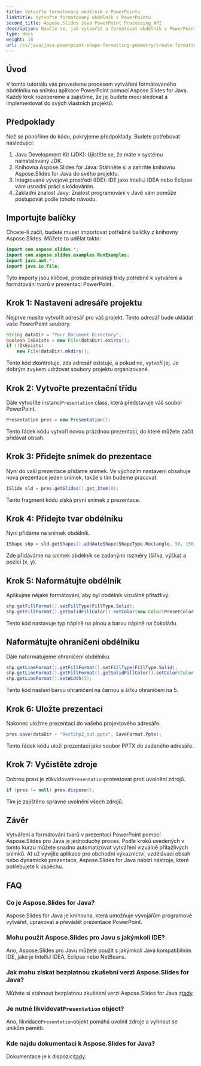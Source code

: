 ```yaml
---
title: Vytvořte formátovaný obdélník v PowerPointu
linktitle: Vytvořte formátovaný obdélník v PowerPointu
second_title: Aspose.Slides Java PowerPoint Processing API
description: Naučte se, jak vytvořit a formátovat obdélník v PowerPointu pomocí Aspose.Slides for Java, pomocí tohoto podrobného průvodce.
type: docs
weight: 18
url: /cs/java/java-powerpoint-shape-formatting-geometry/create-formatted-rectangle-powerpoint/
---
```

## Úvod
V tomto tutoriálu vás provedeme procesem vytváření formátovaného obdélníku na snímku aplikace PowerPoint pomocí Aspose.Slides for Java. Každý krok rozebereme a zajistíme, že jej budete moci sledovat a implementovat do svých vlastních projektů.
## Předpoklady
Než se ponoříme do kódu, pokryjeme předpoklady. Budete potřebovat následující:
1. Java Development Kit (JDK): Ujistěte se, že máte v systému nainstalovaný JDK.
2. Knihovna Aspose.Slides for Java: Stáhněte si a zahrňte knihovnu Aspose.Slides for Java do svého projektu.
3. Integrované vývojové prostředí (IDE): IDE jako IntelliJ IDEA nebo Eclipse vám usnadní práci s kódováním.
4. Základní znalost Javy: Znalost programování v Javě vám pomůže postupovat podle tohoto návodu.
## Importujte balíčky
Chcete-li začít, budete muset importovat potřebné balíčky z knihovny Aspose.Slides. Můžete to udělat takto:
```java
import com.aspose.slides.*;
import com.aspose.slides.examples.RunExamples;
import java.awt.*;
import java.io.File;
```
Tyto importy jsou klíčové, protože přinášejí třídy potřebné k vytváření a formátování tvarů v prezentaci PowerPoint.
## Krok 1: Nastavení adresáře projektu
Nejprve musíte vytvořit adresář pro váš projekt. Tento adresář bude ukládat vaše PowerPoint soubory.
```java
String dataDir = "Your Document Directory";
boolean IsExists = new File(dataDir).exists();
if (!IsExists)
    new File(dataDir).mkdirs();
```
Tento kód zkontroluje, zda adresář existuje, a pokud ne, vytvoří jej. Je dobrým zvykem udržovat soubory projektu organizované.
## Krok 2: Vytvořte prezentační třídu
 Dále vytvoříte instanci`Presentation` class, která představuje váš soubor PowerPoint.
```java
Presentation pres = new Presentation();
```
Tento řádek kódu vytvoří novou prázdnou prezentaci, do které můžete začít přidávat obsah.
## Krok 3: Přidejte snímek do prezentace
Nyní do vaší prezentace přidáme snímek. Ve výchozím nastavení obsahuje nová prezentace jeden snímek, takže s tím budeme pracovat.
```java
ISlide sld = pres.getSlides().get_Item(0);
```
Tento fragment kódu získá první snímek z prezentace.
## Krok 4: Přidejte tvar obdélníku
Nyní přidáme na snímek obdélník.
```java
IShape shp = sld.getShapes().addAutoShape(ShapeType.Rectangle, 50, 150, 150, 50);
```
Zde přidáváme na snímek obdélník se zadanými rozměry (šířka, výška) a pozicí (x, y).
## Krok 5: Naformátujte obdélník
Aplikujme nějaké formátování, aby byl obdélník vizuálně přitažlivý.
```java
shp.getFillFormat().setFillType(FillType.Solid);
shp.getFillFormat().getSolidFillColor().setColor(new Color(PresetColor.Chocolate));
```
Tento kód nastavuje typ náplně na plnou a barvu náplně na čokoládu.
## Naformátujte ohraničení obdélníku
Dále naformátujeme ohraničení obdélníku.
```java
shp.getLineFormat().getFillFormat().setFillType(FillType.Solid);
shp.getLineFormat().getFillFormat().getSolidFillColor().setColor(Color.BLACK);
shp.getLineFormat().setWidth(5);
```
Tento kód nastaví barvu ohraničení na černou a šířku ohraničení na 5.
## Krok 6: Uložte prezentaci
Nakonec uložme prezentaci do vašeho projektového adresáře.
```java
pres.save(dataDir + "RectShp2_out.pptx", SaveFormat.Pptx);
```
Tento řádek kódu uloží prezentaci jako soubor PPTX do zadaného adresáře.
## Krok 7: Vyčistěte zdroje
 Dobrou praxí je zlikvidovat`Presentation`protestovat proti uvolnění zdrojů.
```java
if (pres != null) pres.dispose();
```
Tím je zajištěno správné uvolnění všech zdrojů.
## Závěr
Vytváření a formátování tvarů v prezentaci PowerPoint pomocí Aspose.Slides pro Java je jednoduchý proces. Podle kroků uvedených v tomto kurzu můžete snadno automatizovat vytváření vizuálně přitažlivých snímků. Ať už vyvíjíte aplikace pro obchodní výkaznictví, vzdělávací obsah nebo dynamické prezentace, Aspose.Slides for Java nabízí nástroje, které potřebujete k úspěchu.
## FAQ
### Co je Aspose.Slides for Java?
Aspose.Slides for Java je knihovna, která umožňuje vývojářům programově vytvářet, upravovat a převádět prezentace PowerPoint.
### Mohu použít Aspose.Slides pro Javu s jakýmkoli IDE?
Ano, Aspose.Slides pro Javu můžete použít s jakýmkoli Java kompatibilním IDE, jako je IntelliJ IDEA, Eclipse nebo NetBeans.
### Jak mohu získat bezplatnou zkušební verzi Aspose.Slides for Java?
 Můžete si stáhnout bezplatnou zkušební verzi Aspose.Slides for Java z[tady](https://releases.aspose.com/).
###  Je nutné likvidovat`Presentation` object?
 Ano, likvidace`Presentation`objekt pomáhá uvolnit zdroje a vyhnout se únikům paměti.
### Kde najdu dokumentaci k Aspose.Slides for Java?
 Dokumentace je k dispozici[tady](https://reference.aspose.com/slides/java/).